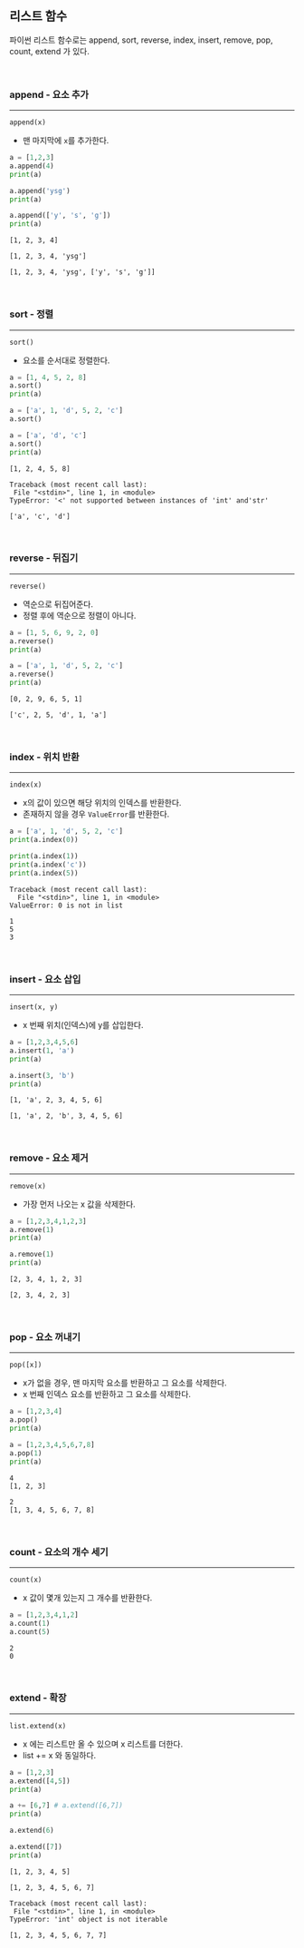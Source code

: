 

## 리스트 함수

파이썬 리스트 함수로는 append, sort, reverse, index, insert, remove, pop, count, extend 가 있다.

<br>

### append - 요소 추가
---

`append(x)`
- 맨 마지막에 `x`를 추가한다.
  
```python
a = [1,2,3]
a.append(4)
print(a)

a.append('ysg')
print(a)

a.append(['y', 's', 'g'])
print(a)
```

```text
[1, 2, 3, 4]

[1, 2, 3, 4, 'ysg']

[1, 2, 3, 4, 'ysg', ['y', 's', 'g']]
```


<br>

### sort - 정렬
---

`sort()`
- 요소를 순서대로 정렬한다.
  
```python
a = [1, 4, 5, 2, 8]
a.sort()
print(a)

a = ['a', 1, 'd', 5, 2, 'c']
a.sort()

a = ['a', 'd', 'c']
a.sort()
print(a)
```

```text
[1, 2, 4, 5, 8]

Traceback (most recent call last):
 File "<stdin>", line 1, in <module>
TypeError: '<' not supported between instances of 'int' and'str'

['a', 'c', 'd']
```

<br>

### reverse - 뒤집기
---

`reverse()`
- 역순으로 뒤집어준다.
- 정렬 후에 역순으로 정렬이 아니다.

```python
a = [1, 5, 6, 9, 2, 0]
a.reverse()
print(a)

a = ['a', 1, 'd', 5, 2, 'c']
a.reverse()
print(a)
```

```text
[0, 2, 9, 6, 5, 1]

['c', 2, 5, 'd', 1, 'a']
```

<br>

### index - 위치 반환
---

`index(x)`
- x의 값이 있으면 해당 위치의 인덱스를 반환한다.
- 존재하지 않을 경우 `ValueError`를 반환한다.
  
```python
a = ['a', 1, 'd', 5, 2, 'c']
print(a.index(0))

print(a.index(1))
print(a.index('c'))
print(a.index(5))
```

```text
Traceback (most recent call last):
  File "<stdin>", line 1, in <module>
ValueError: 0 is not in list

1
5
3
```

<br>

### insert - 요소 삽입
---

`insert(x, y)`
- x 번째 위치(인덱스)에 y를 삽입한다.

```python
a = [1,2,3,4,5,6]
a.insert(1, 'a')
print(a)

a.insert(3, 'b')
print(a)
```

```text
[1, 'a', 2, 3, 4, 5, 6]

[1, 'a', 2, 'b', 3, 4, 5, 6]
```

<br>

### remove - 요소 제거
---

`remove(x)`
- 가장 먼저 나오는 x 값을 삭제한다.
  
```python
a = [1,2,3,4,1,2,3]
a.remove(1)
print(a)

a.remove(1)
print(a)
```

```text
[2, 3, 4, 1, 2, 3]

[2, 3, 4, 2, 3]
```

<br>

### pop - 요소 꺼내기
---

`pop([x])`
- x가 없을 경우, 맨 마지막 요소를 반환하고 그 요소를 삭제한다.
- x 번째 인덱스 요소를 반환하고 그 요소를 삭제한다.
  
```python
a = [1,2,3,4]
a.pop()
print(a)

a = [1,2,3,4,5,6,7,8]
a.pop(1)
print(a)
```

```text
4
[1, 2, 3]

2
[1, 3, 4, 5, 6, 7, 8]
```

<br>

### count - 요소의 개수 세기
---

`count(x)`
- x 값이 몇개 있는지 그 개수를 반환한다.
  
```python
a = [1,2,3,4,1,2]
a.count(1)
a.count(5)
```

```text
2
0
```

<br>

### extend - 확장
---

`list.extend(x)`
- x 에는 리스트만 올 수 있으며 x 리스트를 더한다.
- list += x 와 동일하다.
  
```python
a = [1,2,3]
a.extend([4,5])
print(a)

a += [6,7] # a.extend([6,7])
print(a)

a.extend(6)

a.extend([7])
print(a)
```

```text
[1, 2, 3, 4, 5]

[1, 2, 3, 4, 5, 6, 7]

Traceback (most recent call last):
 File "<stdin>", line 1, in <module>
TypeError: 'int' object is not iterable

[1, 2, 3, 4, 5, 6, 7, 7]
```